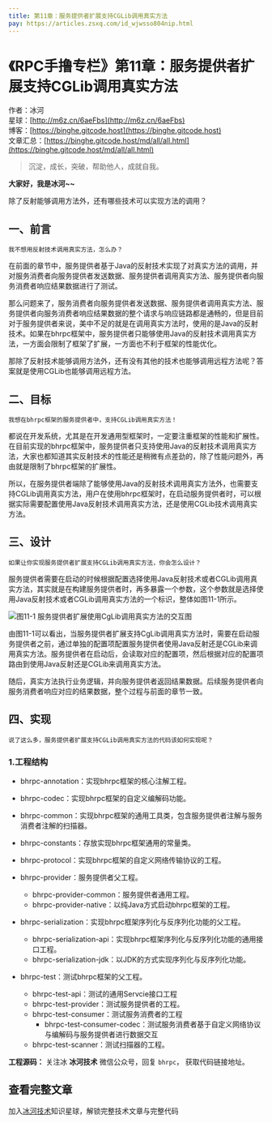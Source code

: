 ```yaml
---
title: 第11章：服务提供者扩展支持CGLib调用真实方法
pay: https://articles.zsxq.com/id_wjwsso804nip.html
---
```


# 《RPC手撸专栏》第11章：服务提供者扩展支持CGLib调用真实方法

作者：冰河
<br/>星球：[http://m6z.cn/6aeFbs](http://m6z.cn/6aeFbs)
<br/>博客：[https://binghe.gitcode.host](https://binghe.gitcode.host)
<br/>文章汇总：[https://binghe.gitcode.host/md/all/all.html](https://binghe.gitcode.host/md/all/all.html)

> 沉淀，成长，突破，帮助他人，成就自我。

**大家好，我是冰河~~**

除了反射能够调用方法外，还有哪些技术可以实现方法的调用？

## 一、前言

`我不想用反射技术调用真实方法，怎么办？`

在前面的章节中，服务提供者基于Java的反射技术实现了对真实方法的调用，并对服务消费者向服务提供者发送数据、服务提供者调用真实方法、服务提供者向服务消费者响应结果数据进行了测试。

那么问题来了，服务消费者向服务提供者发送数据、服务提供者调用真实方法、服务提供者向服务消费者响应结果数据的整个请求与响应链路都是通畅的，但是目前对于服务提供者来说，美中不足的就是在调用真实方法时，使用的是Java的反射技术。如果在bhrpc框架中，服务提供者只能够使用Java的反射技术调用真实方法，一方面会限制了框架了扩展，一方面也不利于框架的性能优化。

那除了反射技术能够调用方法外，还有没有其他的技术也能够调用远程方法呢？答案就是使用CGLib也能够调用远程方法。

## 二、目标

`我想在bhrpc框架的服务提供者中，支持CGLib调用真实方法！`

都说在开发系统，尤其是在开发通用型框架时，一定要注重框架的性能和扩展性。在目前实现的bhrpc框架中，服务提供者只支持使用Java的反射技术调用真实方法，大家也都知道其实反射技术的性能还是稍微有点差劲的，除了性能问题外，再由就是限制了bhrpc框架的扩展性。

所以，在服务提供者端除了能够使用Java的反射技术调用真实方法外，也需要支持CGLib调用真实方法，用户在使用bhrpc框架时，在启动服务提供者时，可以根据实际需要配置使用Java反射技术调用真实方法，还是使用CGLib技术调用真实方法。

## 三、设计

`如果让你实现服务提供者扩展支持CGLib调用真实方法，你会怎么设计？`

服务提供者需要在启动的时候根据配置选择使用Java反射技术或者CGLib调用真实方法，其实就是在构建服务提供者时，再多暴露一个参数，这个参数就是选择使用Java反射技术或者CGLib调用真实方法的一个标识，整体如图11-1所示。

![图11-1 服务提供者扩展使用CgLib调用真实方法的交互图](https://binghe.gitcode.host/assets/images/middleware/rpc/rpc-2022-10-06-001.png)

由图11-1可以看出，当服务提供者扩展支持CgLib调用真实方法时，需要在启动服务提供者之前，通过单独的配置项配置服务提供者使用Java反射还是CGLib来调用真实方法。服务提供者在启动后，会读取对应的配置项，然后根据对应的配置项路由到使用Java反射还是CGLib来调用真实方法。

随后，真实方法执行业务逻辑，并向服务提供者返回结果数据。后续服务提供者向服务消费者响应对应的结果数据，整个过程与前面的章节一致。

## 四、实现

`说了这么多，服务提供者扩展支持CGLib调用真实方法的代码该如何实现呢？`

### 1.工程结构

* bhrpc-annotation：实现bhrpc框架的核心注解工程。

* bhrpc-codec：实现bhrpc框架的自定义编解码功能。

* bhrpc-common：实现bhrpc框架的通用工具类，包含服务提供者注解与服务消费者注解的扫描器。

* bhrpc-constants：存放实现bhrpc框架通用的常量类。

* bhrpc-protocol：实现bhrpc框架的自定义网络传输协议的工程。

* bhrpc-provider：服务提供者父工程。

  - bhrpc-provider-common：服务提供者通用工程。
  - bhrpc-provider-native：以纯Java方式启动bhrpc框架的工程。

* bhrpc-serialization：实现bhrpc框架序列化与反序列化功能的父工程。

  - bhrpc-serialization-api：实现bhrpc框架序列化与反序列化功能的通用接口工程。
  - bhrpc-serialization-jdk：以JDK的方式实现序列化与反序列化功能。

* bhrpc-test：测试bhrpc框架的父工程。

  - bhrpc-test-api：测试的通用Servcie接口工程
  - bhrpc-test-provider：测试服务提供者的工程。
  - bhrpc-test-consumer：测试服务消费者的工程
    - bhrpc-test-consumer-codec：测试服务消费者基于自定义网络协议与编解码与服务提供者进行数据交互
  - bhrpc-test-scanner：测试扫描器的工程。

**工程源码：** 关注冰 **冰河技术** 微信公众号，回复 `bhrpc`， 获取代码链接地址。


## 查看完整文章

加入[冰河技术](http://m6z.cn/6aeFbs)知识星球，解锁完整技术文章与完整代码